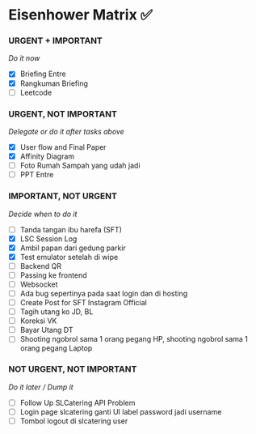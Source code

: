 
# Eisenhower Matrix ✅

### URGENT + IMPORTANT
*Do it now*
- [x] Briefing Entre
- [x] Rangkuman Briefing 
- [ ] Leetcode
### URGENT, NOT IMPORTANT
*Delegate or do it after tasks above*
- [x] User flow and Final Paper
- [x] Affinity Diagram
- [ ] Foto Rumah Sampah yang udah jadi
- [ ] PPT Entre
### IMPORTANT, NOT URGENT
*Decide when to do it*
- [ ] Tanda tangan ibu harefa (SFT)
- [x] LSC Session Log 
- [x] Ambil papan dari gedung parkir
- [x] Test emulator setelah di wipe
- [ ] Backend QR
- [ ] Passing ke frontend
- [ ] Websocket
- [ ] Ada bug sepertinya pada saat login dan di hosting
- [ ] Create Post for SFT Instagram Official
- [ ] Tagih utang ko JD, BL
- [ ] Koreksi VK
- [ ] Bayar Utang DT
- [ ] Shooting ngobrol sama 1 orang pegang HP, shooting ngobrol sama 1 orang pegang Laptop 
### NOT URGENT, NOT IMPORTANT
*Do it later / Dump it*
- [ ] Follow Up SLCatering API Problem
- [ ] Login page slcatering ganti UI label password jadi username
- [ ] Tombol logout di slcatering user
